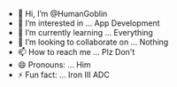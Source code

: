 - 👋 Hi, I’m @HumanGoblin
- 👀 I’m interested in ... App Development 
- 🌱 I’m currently learning ... Everything
- 💞️ I’m looking to collaborate on ... Nothing
- 📫 How to reach me ... Plz Don't
- 😄 Pronouns: ... Him
- ⚡ Fun fact: ... Iron III ADC

<!---
HumanGoblin/HumanGoblin is a ✨ special ✨ repository because its `README.md` (this file) appears on your GitHub profile.
You can click the Preview link to take a look at your changes.
--->

